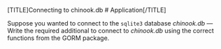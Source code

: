 <p>[TITLE]Connecting to chinook.db # Application[/TITLE]</p>

<p>Suppose you wanted to connect to the <code>sqlite3</code> database <em>chinook.db</em> — Write the required additional to connect to <em>chinook.db</em> using the correct functions from the GORM package.</p>